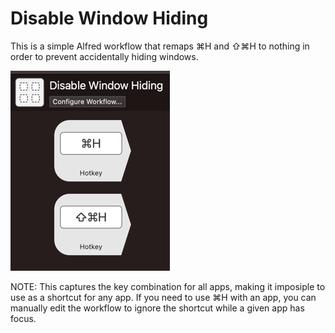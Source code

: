# Disable Window Hiding
This is a simple Alfred workflow that remaps ⌘H and ⇧⌘H to nothing in order to prevent accidentally hiding windows. 

![Screenshot of an alfred workflow with two hotkey triggers for command H and shift command H that do nothing](/screenshotofworkflow.png)

NOTE: This captures the key combination for all apps, making it imposiple to use as a shortcut for any app. If you need to use ⌘H with an app, you can manually edit the workflow to ignore the shortcut while a given app has focus.
